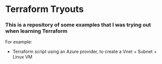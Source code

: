 # Terraform Tryouts

### This is a repository of some examples that I was trying out when learning Terraform

For example:
- Terraform script using an Azure provider, to create a Vnet + Subnet + Linux VM 
